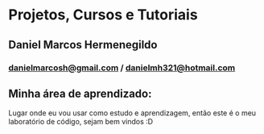 # Projetos, Cursos e Tutoriais

## Daniel Marcos Hermenegildo
### danielmarcosh@gmail.com / danielmh321@hotmail.com

## Minha área de aprendizado:

Lugar onde eu vou usar como estudo e aprendizagem, então este é o meu laboratório de código, sejam bem vindos :D
